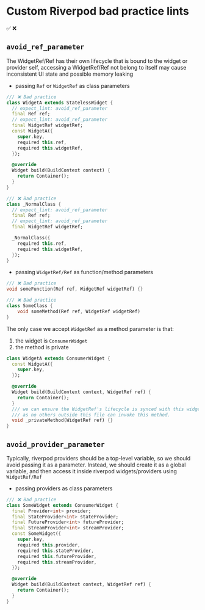 <!-- 
This README describes the package. If you publish this package to pub.dev,
this README's contents appear on the landing page for your package.

For information about how to write a good package README, see the guide for
[writing package pages](https://dart.dev/tools/pub/writing-package-pages). 

For general information about developing packages, see the Dart guide for
[creating packages](https://dart.dev/guides/libraries/create-packages)
and the Flutter guide for
[developing packages and plugins](https://flutter.dev/to/develop-packages). 
-->

# Custom Riverpod bad practice lints

✅
❌

## `avoid_ref_parameter`
The WidgetRef/Ref has their own lifecycle that is bound to the widget or provider self,
accessing a WidgetRef/Ref not belong to itself may cause inconsistent UI state and possible memory leaking

- passing `Ref` or `WidgetRef` as class parameters

```dart
/// ❌ Bad practice
class WidgetA extends StatelessWidget {
  // expect_lint: avoid_ref_parameter
  final Ref ref;
  // expect_lint: avoid_ref_parameter
  final WidgetRef widgetRef;
  const WidgetA({
    super.key,
    required this.ref,
    required this.widgetRef,
  });

  @override
  Widget build(BuildContext context) {
    return Container();
  }
}

/// ❌ Bad practice
class _NormalClass {
  // expect_lint: avoid_ref_parameter
  final Ref ref;
  // expect_lint: avoid_ref_parameter
  final WidgetRef widgetRef;

  _NormalClass({
    required this.ref,
    required this.widgetRef,
  });
}
```

- passing `WidgetRef/Ref` as function/method parameters

```dart
/// ❌ Bad practice
void someFunction(Ref ref, WidgetRef widgetRef) {}

/// ❌ Bad practice
class SomeClass {
    void someMethod(Ref ref, WidgetRef widgetRef)
}
```

The only case we accept `WidgetRef` as a method parameter is that:
1. the widget is `ConsumerWidget`
2. the method is private

```dart
class WidgetA extends ConsumerWidget {
  const WidgetA({
    super.key,
  });

  @override
  Widget build(BuildContext context, WidgetRef ref) {
    return Container();
  }
  /// we can ensure the WidgetRef's lifecycle is synced with this widget,
  /// as no others outside this file can invoke this method.
  void _privateMethod(WidgetRef ref) {}
}
```

## `avoid_provider_parameter`
Typically, riverpod providers should be a top-level variable, so we should avoid passing it as a parameter.
Instead, we should create it as a global variable, and then access it inside riverpod widgets/providers using `WidgetRef/Ref`

- passing providers as class parameters
```dart
/// ❌ Bad practice
class SomeWidget extends ConsumerWidget {
  final Provider<int> provider;
  final StateProvider<int> stateProvider;
  final FutureProvider<int> futureProvider;
  final StreamProvider<int> streamProvider;
  const SomeWidget({
    super.key,
    required this.provider,
    required this.stateProvider,
    required this.futureProvider,
    required this.streamProvider,
  });

  @override
  Widget build(BuildContext context, WidgetRef ref) {
    return Container();
  }
}
```
